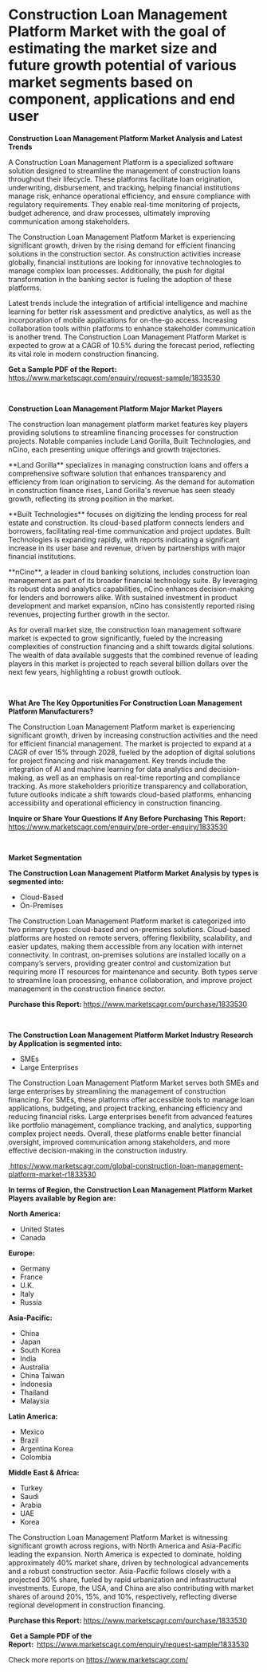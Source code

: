 <p><h1>Construction Loan Management Platform Market with the goal of estimating the market size and future growth potential of various market segments based on component, applications and end user</h1></p><p><strong>Construction Loan Management Platform Market Analysis and Latest Trends</strong></p>
<p><p>A Construction Loan Management Platform is a specialized software solution designed to streamline the management of construction loans throughout their lifecycle. These platforms facilitate loan origination, underwriting, disbursement, and tracking, helping financial institutions manage risk, enhance operational efficiency, and ensure compliance with regulatory requirements. They enable real-time monitoring of projects, budget adherence, and draw processes, ultimately improving communication among stakeholders.</p><p>The Construction Loan Management Platform Market is experiencing significant growth, driven by the rising demand for efficient financing solutions in the construction sector. As construction activities increase globally, financial institutions are looking for innovative technologies to manage complex loan processes. Additionally, the push for digital transformation in the banking sector is fueling the adoption of these platforms. </p><p>Latest trends include the integration of artificial intelligence and machine learning for better risk assessment and predictive analytics, as well as the incorporation of mobile applications for on-the-go access. Increasing collaboration tools within platforms to enhance stakeholder communication is another trend. The Construction Loan Management Platform Market is expected to grow at a CAGR of 10.5% during the forecast period, reflecting its vital role in modern construction financing.</p></p>
<p><strong>Get a Sample PDF of the Report:&nbsp;</strong> <a href="https://www.marketscagr.com/enquiry/request-sample/1833530?utm_campaign=2008&utm_medium=2&utm_source=Github&utm_content=ia&utm_term=01012025&utm_id=construction-loan-management-platform">https://www.marketscagr.com/enquiry/request-sample/1833530</a></p>
<p>&nbsp;</p>
<p><strong>Construction Loan Management Platform Major Market Players</strong></p>
<p><p>The construction loan management platform market features key players providing solutions to streamline financing processes for construction projects. Notable companies include Land Gorilla, Built Technologies, and nCino, each presenting unique offerings and growth trajectories.</p><p>**Land Gorilla** specializes in managing construction loans and offers a comprehensive software solution that enhances transparency and efficiency from loan origination to servicing. As the demand for automation in construction finance rises, Land Gorilla's revenue has seen steady growth, reflecting its strong position in the market.</p><p>**Built Technologies** focuses on digitizing the lending process for real estate and construction. Its cloud-based platform connects lenders and borrowers, facilitating real-time communication and project updates. Built Technologies is expanding rapidly, with reports indicating a significant increase in its user base and revenue, driven by partnerships with major financial institutions.</p><p>**nCino**, a leader in cloud banking solutions, includes construction loan management as part of its broader financial technology suite. By leveraging its robust data and analytics capabilities, nCino enhances decision-making for lenders and borrowers alike. With sustained investment in product development and market expansion, nCino has consistently reported rising revenues, projecting further growth in the sector.</p><p>As for overall market size, the construction loan management software market is expected to grow significantly, fueled by the increasing complexities of construction financing and a shift towards digital solutions. The wealth of data available suggests that the combined revenue of leading players in this market is projected to reach several billion dollars over the next few years, highlighting a robust growth outlook.</p></p>
<p>&nbsp;</p>
<p><strong>What Are The Key Opportunities For Construction Loan Management Platform Manufacturers?</strong></p>
<p><p>The Construction Loan Management Platform market is experiencing significant growth, driven by increasing construction activities and the need for efficient financial management. The market is projected to expand at a CAGR of over 15% through 2028, fueled by the adoption of digital solutions for project financing and risk management. Key trends include the integration of AI and machine learning for data analytics and decision-making, as well as an emphasis on real-time reporting and compliance tracking. As more stakeholders prioritize transparency and collaboration, future outlooks indicate a shift towards cloud-based platforms, enhancing accessibility and operational efficiency in construction financing.</p></p>
<p><strong>Inquire or Share Your Questions If Any Before Purchasing This Report:</strong> <a href="https://www.marketscagr.com/enquiry/pre-order-enquiry/1833530?utm_campaign=2008&utm_medium=2&utm_source=Github&utm_content=ia&utm_term=01012025&utm_id=construction-loan-management-platform">https://www.marketscagr.com/enquiry/pre-order-enquiry/1833530</a></p>
<p>&nbsp;</p>
<p><strong>Market Segmentation</strong></p>
<p><strong>The Construction Loan Management Platform Market Analysis by types is segmented into:</strong></p>
<p><ul><li>Cloud-Based</li><li>On-Premises</li></ul></p>
<p><p>The Construction Loan Management Platform market is categorized into two primary types: cloud-based and on-premises solutions. Cloud-based platforms are hosted on remote servers, offering flexibility, scalability, and easier updates, making them accessible from any location with internet connectivity. In contrast, on-premises solutions are installed locally on a company’s servers, providing greater control and customization but requiring more IT resources for maintenance and security. Both types serve to streamline loan processing, enhance collaboration, and improve project management in the construction finance sector.</p></p>
<p><strong>Purchase this Report:&nbsp;</strong><a href="https://www.marketscagr.com/purchase/1833530?utm_campaign=2008&utm_medium=2&utm_source=Github&utm_content=ia&utm_term=01012025&utm_id=construction-loan-management-platform">https://www.marketscagr.com/purchase/1833530</a></p>
<p>&nbsp;</p>
<p><strong>The Construction Loan Management Platform Market Industry Research by Application is segmented into:</strong></p>
<p><ul><li>SMEs</li><li>Large Enterprises</li></ul></p>
<p><p>The Construction Loan Management Platform Market serves both SMEs and large enterprises by streamlining the management of construction financing. For SMEs, these platforms offer accessible tools to manage loan applications, budgeting, and project tracking, enhancing efficiency and reducing financial risks. Large enterprises benefit from advanced features like portfolio management, compliance tracking, and analytics, supporting complex project needs. Overall, these platforms enable better financial oversight, improved communication among stakeholders, and more effective decision-making in the construction industry.</p></p>
<p><a href="https://www.marketscagr.com/global-construction-loan-management-platform-market-r1833530?utm_campaign=2008&utm_medium=2&utm_source=Github&utm_content=ia&utm_term=01012025&utm_id=construction-loan-management-platform">&nbsp;https://www.marketscagr.com/global-construction-loan-management-platform-market-r1833530</a></p>
<p><strong>In terms of Region, the Construction Loan Management Platform Market Players available by Region are:</strong></p>
<p>
    <p> <strong> North America: </strong>
        <ul>
            <li>United States</li>
            <li>Canada</li>
        </ul>
        </p> 
    <p> <strong> Europe: </strong>
        <ul>
            <li>Germany</li>
            <li>France</li>
            <li>U.K.</li>
            <li>Italy</li>
            <li>Russia</li>
        </ul>
        </p> 
    <p> <strong> Asia-Pacific: </strong>
        <ul>
            <li>China</li>
            <li>Japan</li>
            <li>South Korea</li>
            <li>India</li>
            <li>Australia</li>
            <li>China Taiwan</li>
            <li>Indonesia</li>
            <li>Thailand</li>
            <li>Malaysia</li>
        </ul>
        </p> 
    <p> <strong> Latin America: </strong>
        <ul>
            <li>Mexico</li>
            <li>Brazil</li>
            <li>Argentina Korea</li>
            <li>Colombia</li>
        </ul>
        </p> 
    <p> <strong> Middle East & Africa: </strong>
        <ul>
            <li>Turkey</li>
            <li>Saudi</li>
            <li>Arabia</li>
            <li>UAE</li>
            <li>Korea</li>
        </ul>
    </p>
    </p>
<p><p>The Construction Loan Management Platform Market is witnessing significant growth across regions, with North America and Asia-Pacific leading the expansion. North America is expected to dominate, holding approximately 40% market share, driven by technological advancements and a robust construction sector. Asia-Pacific follows closely with a projected 30% share, fueled by rapid urbanization and infrastructural investments. Europe, the USA, and China are also contributing with market shares of around 20%, 15%, and 10%, respectively, reflecting diverse regional development in construction financing.</p></p>
<p><strong>Purchase this Report: </strong><a href="https://www.marketscagr.com/purchase/1833530?utm_campaign=2008&utm_medium=2&utm_source=Github&utm_content=ia&utm_term=01012025&utm_id=construction-loan-management-platform">https://www.marketscagr.com/purchase/1833530</a></p>
<p>&nbsp;<strong>Get a Sample PDF of the Report:&nbsp;&nbsp;</strong><a href="https://www.marketscagr.com/enquiry/request-sample/1833530?utm_campaign=2008&utm_medium=2&utm_source=Github&utm_content=ia&utm_term=01012025&utm_id=construction-loan-management-platform">https://www.marketscagr.com/enquiry/request-sample/1833530</a></p>
<p><strong></strong></p>
<p>Check more reports on <a href="https://www.marketscagr.com/?utm_campaign=2008&utm_medium=2&utm_source=Github&utm_content=ia&utm_term=01012025&utm_id=construction-loan-management-platform">https://www.marketscagr.com/</a></p>